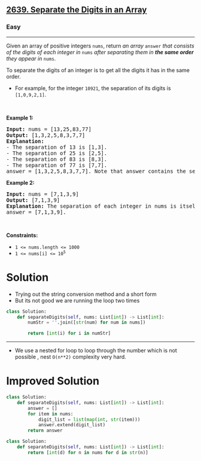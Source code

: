<h2><a href="https://leetcode.com/problems/separate-the-digits-in-an-array">2639. Separate the Digits in an Array</a></h2><h3>Easy</h3><hr><p>Given an array of positive integers <code>nums</code>, return <em>an array </em><code>answer</code><em> that consists of the digits of each integer in </em><code>nums</code><em> after separating them in <strong>the same order</strong> they appear in </em><code>nums</code>.</p>

<p>To separate the digits of an integer is to get all the digits it has in the same order.</p>

<ul>
	<li>For example, for the integer <code>10921</code>, the separation of its digits is <code>[1,0,9,2,1]</code>.</li>
</ul>

<p>&nbsp;</p>
<p><strong class="example">Example 1:</strong></p>

<pre>
<strong>Input:</strong> nums = [13,25,83,77]
<strong>Output:</strong> [1,3,2,5,8,3,7,7]
<strong>Explanation:</strong> 
- The separation of 13 is [1,3].
- The separation of 25 is [2,5].
- The separation of 83 is [8,3].
- The separation of 77 is [7,7].
answer = [1,3,2,5,8,3,7,7]. Note that answer contains the separations in the same order.
</pre>

<p><strong class="example">Example 2:</strong></p>

<pre>
<strong>Input:</strong> nums = [7,1,3,9]
<strong>Output:</strong> [7,1,3,9]
<strong>Explanation:</strong> The separation of each integer in nums is itself.
answer = [7,1,3,9].
</pre>

<p>&nbsp;</p>
<p><strong>Constraints:</strong></p>

<ul>
	<li><code>1 &lt;= nums.length &lt;= 1000</code></li>
	<li><code>1 &lt;= nums[i] &lt;= 10<sup>5</sup></code></li>
</ul>

# Solution 
* Trying out the string conversion method and a short form 
* But its not good we are running the loop two times 
```python
class Solution:
    def separateDigits(self, nums: List[int]) -> List[int]:
        numStr = ''.join([str(num) for num in nums])

        return [int(i) for i in numStr]
```

---
* We use a nested for loop to loop through the number which is not possible , nest `O(n**2)` complexity very hard. 

# Improved Solution
```python
class Solution:
    def separateDigits(self, nums: List[int]) -> List[int]:
        answer = []
        for item in nums:
            digit_list = list(map(int, str(item)))
            answer.extend(digit_list)
        return answer
```

```python
class Solution:
    def separateDigits(self, nums: List[int]) -> List[int]:
        return [int(d) for n in nums for d in str(n)]
```

